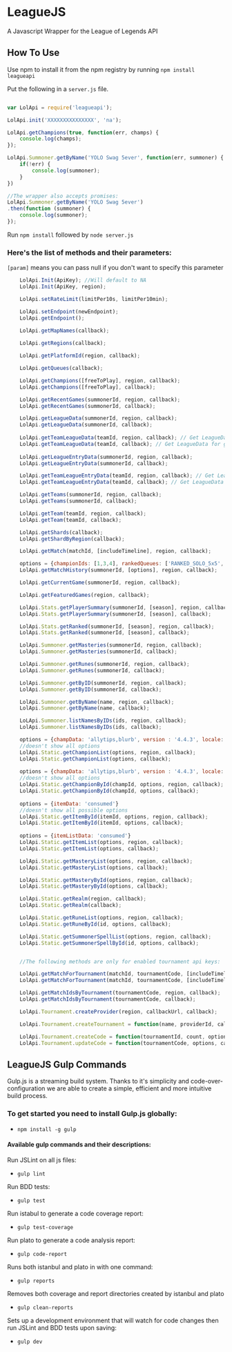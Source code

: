 LeagueJS
========

A Javascript Wrapper for the League of Legends API

## How To Use

Use npm to install it from the npm registry by running `npm install leagueapi`

Put the following in a `server.js` file.

```Javascript

var LolApi = require('leagueapi');

LolApi.init('XXXXXXXXXXXXXXX', 'na');

LolApi.getChampions(true, function(err, champs) {
    console.log(champs);
});

LolApi.Summoner.getByName('YOLO Swag 5ever', function(err, summoner) {
	if(!err) {
		console.log(summoner);
	}
})

//The wrapper also accepts promises:
LolApi.Summoner.getByName('YOLO Swag 5ever')
.then(function (summoner) {
    console.log(summoner);
});
```
Run `npm install` followed by `node server.js`

### Here's the list of methods and their parameters:
`[param]` means you can pass null if you don't want to specify this parameter


```Javascript
	LolApi.Init(ApiKey); //Will default to NA
	LolApi.Init(ApiKey, region);

	LolApi.setRateLimit(limitPer10s, limitPer10min);

	LolApi.setEndpoint(newEndpoint);
	LolApi.getEndpoint();
	
	LolApi.getMapNames(callback);

	LolApi.getRegions(callback);

	LolApi.getPlatformId(region, callback);

	LolApi.getQueues(callback);

	LolApi.getChampions([freeToPlay], region, callback);
	LolApi.getChampions([freeToPlay], callback);

	LolApi.getRecentGames(summonerId, region, callback);
	LolApi.getRecentGames(summonerId, callback);

	LolApi.getLeagueData(summonerId, region, callback);
	LolApi.getLeagueData(summonerId, callback);
	
	LolApi.getTeamLeagueData(teamId, region, callback); // Get LeagueData for given Team ID in given region
	LolApi.getTeamLeagueData(teamId, callback); // Get LeagueData for given Team ID
	
	LolApi.getLeagueEntryData(summonerId, region, callback);
	LolApi.getLeagueEntryData(summonerId, callback);

    LolApi.getTeamLeagueEntryData(teamId, region, callback); // Get LeagueData Entry for given Team ID in given region
	LolApi.getTeamLeagueEntryData(teamId, callback); // Get LeagueData Entry for given Team ID

    LolApi.getTeams(summonerId, region, callback);
    LolApi.getTeams(summonerId, callback);

    LolApi.getTeam(teamId, region, callback);
    LolApi.getTeam(teamId, callback);

	LolApi.getShards(callback);
	LolApi.getShardByRegion(callback);

	LolApi.getMatch(matchId, [includeTimeline], region, callback);

	options = {championIds: [1,3,4], rankedQueues: ['RANKED_SOLO_5x5', 'RANKED_TEAM_3x3', 'RANKED_TEAM_5x5'], beginIndex: 1, endIndex: 5};
	LolApi.getMatchHistory(summonerId, [options], region, callback);

	LolApi.getCurrentGame(summonerId, region, callback);

	LolApi.getFeaturedGames(region, callback);

	LolApi.Stats.getPlayerSummary(summonerId, [season], region, callback);
	LolApi.Stats.getPlayerSummary(summonerId, [season], callback);

	LolApi.Stats.getRanked(summonerId, [season], region, callback);
	LolApi.Stats.getRanked(summonerId, [season], callback);

	LolApi.Summoner.getMasteries(summonerId, region, callback);
	LolApi.Summoner.getMasteries(summonerId, callback);

	LolApi.Summoner.getRunes(summonerId, region, callback);
	LolApi.Summoner.getRunes(summonerId, callback);

	LolApi.Summoner.getByID(summonerId, region, callback);
	LolApi.Summoner.getByID(summonerId, callback);

	LolApi.Summoner.getByName(name, region, callback);
	LolApi.Summoner.getByName(name, callback);

	LoLApi.Summoner.listNamesByIDs(ids, region, callback);
	LolApi.Summoner.listNamesByIDs(ids, callback);

	options = {champData: 'allytips,blurb', version : '4.4.3', locale: 'en_US', dataById=true}
	//doesn't show all options
	LolApi.Static.getChampionList(options, region, callback);
	LolApi.Static.getChampionList(options, callback);
	
	options = {champData: 'allytips,blurb', version : '4.4.3', locale: 'en_US', dataById=true}
	//doesn't show all options
	LolApi.Static.getChampionById(champId, options, region, callback);
	LolApi.Static.getChampionById(champId, options, callback);
	
	options = {itemData: 'consumed'}
	//doesn't show all possible options
	LolApi.Static.getItemById(itemId, options, region, callback);
	LolApi.Static.getItemById(itemId, options, callback);
	
	options = {itemListData: 'consumed'}
	LolApi.Static.getItemList(options, region, callback);
	LolApi.Static.getItemList(options, callback);

	LolApi.Static.getMasteryList(options, region, callback);
	LolApi.Static.getMasteryList(options, callback);

	LolApi.Static.getMasteryById(options, region, callback);
	LolApi.Static.getMasteryById(options, callback);

	LolApi.Static.getRealm(region, callback);
	LolApi.Static.getRealm(callback);

	LolApi.Static.getRuneList(options, region, callback);
	LolApi.Static.getRuneById(id, options, callback);

	LolApi.Static.getSummonerSpellList(options, region, callback);
	LolApi.Static.getSummonerSpellById(id, options, callback);


    //The following methods are only for enabled tournament api keys:

    LolApi.getMatchForTournament(matchId, tournamentCode, [includeTimeline], region, callback);
    LolApi.getMatchForTournament(matchId, tournamentCode, [includeTimeline], callback);

    LolApi.getMatchIdsByTournament(tournamentCode, region, callback);
    LolApi.getMatchIdsByTournament(tournamentCode, callback);

    LolApi.Tournament.createProvider(region, callbackUrl, callback);

    LolApi.Tournament.createTournament = function(name, providerId, callback);

    LolApi.Tournament.createCode = function(tournamentId, count, options, callback);
    LolApi.Tournament.updateCode = function(tournamentCode, options, callback);
```

## LeagueJS Gulp Commands

Gulp.js is a streaming build system. Thanks to it's simplicity and code-over-configuration
we are able to create a simple, efficient and more intuitive build process.

### To get started you need to install Gulp.js globally:
- `npm install -g gulp`

#### Available gulp commands and their descriptions:

Run JSLint on all js files: 

- `gulp lint`
	
Run BDD tests:

- `gulp test`
	
Run istabul to generate a code coverage report:

- `gulp test-coverage`
	
Run plato to generate a code analysis report:

- `gulp code-report`
	
Runs both istanbul and plato in with one command:

- `gulp reports`
	
Removes both coverage and report directories created by istanbul and plato

- `gulp clean-reports`
	
Sets up a development environment that will watch for code changes then run JSLint and BDD tests upon saving:

- `gulp dev`
